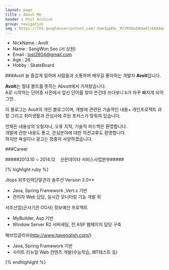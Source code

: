 ```yaml
---
layout: page
title : About Me
header : Post Archive
group: navigation 
img : https://lh5.googleusercontent.com/-OamIppKG-_M/VKOOxDAdwHI/AAAAAAAAAGo/yAhmjcWQDtk/w1024-h334-no/aboutme.jpg
---
```

- NickName : Avolt 
- Name : SangWon Seo (서 상원) 
- Email : lost2604@gmail.com
- Age : 26 
- Hobby : SkateBoard

###Avolt
늘 즐겁게 일하며 사람들과 소통하며 배우길 좋아하는 개발자 **Avolt**입니다.

**Avolt**는 절대 볼트를 뜻하는  Abvolt에서 가져왔습니다.  
A로 시작하는 단어중 사전에서 앞선 단어를 찾아 쓴건데 쓰다보니 b가 자꾸 빠지게 되어 그만..
 
이 블로그는 Avolt의 개인 블로그이며, 개발에 관련된 기술적인 내용+ 개인프로젝트 과정 그리고 취미생활과 관심사에 주된 포커스가 맞춰져 있습니다. 

언제든 내용상의 오탈자나, 오류 지적, 기술적 피드백은 환영합니다.   
개발에 관한 내용도 좋고, 관심분야에 대한 의견교류도 환영합니다.  
하지만 욕설이나 광고는 정중히 사양하겠습니다.   

###Career

#####2013.10 ~ 2014.12 &nbsp;&nbsp; 선문데이타 서비스사업본부#####  
  
{% highlight ruby %}

Jtops 외주인력단말관리 솔루션 Version 2.0**  
- Java, Spring Framework ,Vert.x 기반  
- 관리자 Web 담당, 실시간 모니터링 기능 개발 외   

서조산업(군사기관 OO사) 정보예산 프로젝트  
- MyBuilder, Asp 기반  
- Window Server R2 서버세팅, 전 ASP 웹페이지 담당 구축

해브잉글리쉬(http://www.havenglish.com/)
- Java, Spring Framework 기반  
- 사이트 리뉴얼 Web 컨텐츠 개발(수능학습, IBT테스트 등)  
  
{% endhighlight %}
  
  
  
  
